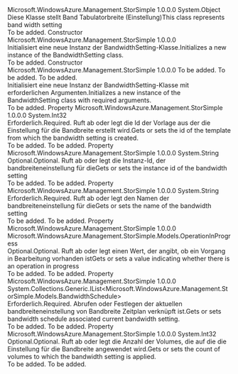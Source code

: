 <Type Name="BandwidthSetting" FullName="Microsoft.WindowsAzure.Management.StorSimple.Models.BandwidthSetting">
  <TypeSignature Language="C#" Value="public class BandwidthSetting" />
  <TypeSignature Language="ILAsm" Value=".class public auto ansi beforefieldinit BandwidthSetting extends System.Object" />
  <TypeSignature Language="DocId" Value="T:Microsoft.WindowsAzure.Management.StorSimple.Models.BandwidthSetting" />
  <TypeSignature Language="VB.NET" Value="Public Class BandwidthSetting" />
  <TypeSignature Language="F#" Value="type BandwidthSetting = class" />
  <AssemblyInfo>
    <AssemblyName>Microsoft.WindowsAzure.Management.StorSimple</AssemblyName>
    <AssemblyVersion>1.0.0.0</AssemblyVersion>
  </AssemblyInfo>
  <Base>
    <BaseTypeName>System.Object</BaseTypeName>
  </Base>
  <Interfaces />
  <Docs>
    <summary>
            <span data-ttu-id="2e554-101">Diese Klasse stellt Band Tabulatorbreite (Einstellung)</span><span class="sxs-lookup"><span data-stu-id="2e554-101">This class represents band width setting</span></span>
            </summary>
    <remarks>To be added.</remarks>
  </Docs>
  <Members>
    <Member MemberName=".ctor">
      <MemberSignature Language="C#" Value="public BandwidthSetting ();" />
      <MemberSignature Language="ILAsm" Value=".method public hidebysig specialname rtspecialname instance void .ctor() cil managed" />
      <MemberSignature Language="DocId" Value="M:Microsoft.WindowsAzure.Management.StorSimple.Models.BandwidthSetting.#ctor" />
      <MemberSignature Language="VB.NET" Value="Public Sub New ()" />
      <MemberType>Constructor</MemberType>
      <AssemblyInfo>
        <AssemblyName>Microsoft.WindowsAzure.Management.StorSimple</AssemblyName>
        <AssemblyVersion>1.0.0.0</AssemblyVersion>
      </AssemblyInfo>
      <Parameters />
      <Docs>
        <summary>
            <span data-ttu-id="2e554-102">Initialisiert eine neue Instanz der BandwidthSetting-Klasse.</span><span class="sxs-lookup"><span data-stu-id="2e554-102">Initializes a new instance of the BandwidthSetting class.</span></span>
            </summary>
        <remarks>To be added.</remarks>
      </Docs>
    </Member>
    <Member MemberName=".ctor">
      <MemberSignature Language="C#" Value="public BandwidthSetting (string name, System.Collections.Generic.List&lt;Microsoft.WindowsAzure.Management.StorSimple.Models.BandwidthSchedule&gt; schedules, int createdFromTemplateId);" />
      <MemberSignature Language="ILAsm" Value=".method public hidebysig specialname rtspecialname instance void .ctor(string name, class System.Collections.Generic.List`1&lt;class Microsoft.WindowsAzure.Management.StorSimple.Models.BandwidthSchedule&gt; schedules, int32 createdFromTemplateId) cil managed" />
      <MemberSignature Language="DocId" Value="M:Microsoft.WindowsAzure.Management.StorSimple.Models.BandwidthSetting.#ctor(System.String,System.Collections.Generic.List{Microsoft.WindowsAzure.Management.StorSimple.Models.BandwidthSchedule},System.Int32)" />
      <MemberSignature Language="VB.NET" Value="Public Sub New (name As String, schedules As List(Of BandwidthSchedule), createdFromTemplateId As Integer)" />
      <MemberSignature Language="F#" Value="new Microsoft.WindowsAzure.Management.StorSimple.Models.BandwidthSetting : string * System.Collections.Generic.List&lt;Microsoft.WindowsAzure.Management.StorSimple.Models.BandwidthSchedule&gt; * int -&gt; Microsoft.WindowsAzure.Management.StorSimple.Models.BandwidthSetting" Usage="new Microsoft.WindowsAzure.Management.StorSimple.Models.BandwidthSetting (name, schedules, createdFromTemplateId)" />
      <MemberType>Constructor</MemberType>
      <AssemblyInfo>
        <AssemblyName>Microsoft.WindowsAzure.Management.StorSimple</AssemblyName>
        <AssemblyVersion>1.0.0.0</AssemblyVersion>
      </AssemblyInfo>
      <Parameters>
        <Parameter Name="name" Type="System.String" />
        <Parameter Name="schedules" Type="System.Collections.Generic.List&lt;Microsoft.WindowsAzure.Management.StorSimple.Models.BandwidthSchedule&gt;" />
        <Parameter Name="createdFromTemplateId" Type="System.Int32" />
      </Parameters>
      <Docs>
        <param name="name">To be added.</param>
        <param name="schedules">To be added.</param>
        <param name="createdFromTemplateId">To be added.</param>
        <summary>
            <span data-ttu-id="2e554-103">Initialisiert eine neue Instanz der BandwidthSetting-Klasse mit erforderlichen Argumenten.</span><span class="sxs-lookup"><span data-stu-id="2e554-103">Initializes a new instance of the BandwidthSetting class with required arguments.</span></span>
            </summary>
        <remarks>To be added.</remarks>
      </Docs>
    </Member>
    <Member MemberName="CreatedFromTemplateId">
      <MemberSignature Language="C#" Value="public int CreatedFromTemplateId { get; set; }" />
      <MemberSignature Language="ILAsm" Value=".property instance int32 CreatedFromTemplateId" />
      <MemberSignature Language="DocId" Value="P:Microsoft.WindowsAzure.Management.StorSimple.Models.BandwidthSetting.CreatedFromTemplateId" />
      <MemberSignature Language="VB.NET" Value="Public Property CreatedFromTemplateId As Integer" />
      <MemberSignature Language="F#" Value="member this.CreatedFromTemplateId : int with get, set" Usage="Microsoft.WindowsAzure.Management.StorSimple.Models.BandwidthSetting.CreatedFromTemplateId" />
      <MemberType>Property</MemberType>
      <AssemblyInfo>
        <AssemblyName>Microsoft.WindowsAzure.Management.StorSimple</AssemblyName>
        <AssemblyVersion>1.0.0.0</AssemblyVersion>
      </AssemblyInfo>
      <ReturnValue>
        <ReturnType>System.Int32</ReturnType>
      </ReturnValue>
      <Docs>
        <summary>
            <span data-ttu-id="2e554-104">Erforderlich.</span><span class="sxs-lookup"><span data-stu-id="2e554-104">Required.</span></span> <span data-ttu-id="2e554-105">Ruft ab oder legt die Id der Vorlage aus der die Einstellung für die Bandbreite erstellt wird.</span><span class="sxs-lookup"><span data-stu-id="2e554-105">Gets or sets the id of the template from which the bandwidth setting is created.</span></span>
            </summary>
        <value>To be added.</value>
        <remarks>To be added.</remarks>
      </Docs>
    </Member>
    <Member MemberName="InstanceId">
      <MemberSignature Language="C#" Value="public string InstanceId { get; set; }" />
      <MemberSignature Language="ILAsm" Value=".property instance string InstanceId" />
      <MemberSignature Language="DocId" Value="P:Microsoft.WindowsAzure.Management.StorSimple.Models.BandwidthSetting.InstanceId" />
      <MemberSignature Language="VB.NET" Value="Public Property InstanceId As String" />
      <MemberSignature Language="F#" Value="member this.InstanceId : string with get, set" Usage="Microsoft.WindowsAzure.Management.StorSimple.Models.BandwidthSetting.InstanceId" />
      <MemberType>Property</MemberType>
      <AssemblyInfo>
        <AssemblyName>Microsoft.WindowsAzure.Management.StorSimple</AssemblyName>
        <AssemblyVersion>1.0.0.0</AssemblyVersion>
      </AssemblyInfo>
      <ReturnValue>
        <ReturnType>System.String</ReturnType>
      </ReturnValue>
      <Docs>
        <summary>
            <span data-ttu-id="2e554-106">Optional.</span><span class="sxs-lookup"><span data-stu-id="2e554-106">Optional.</span></span> <span data-ttu-id="2e554-107">Ruft ab oder legt die Instanz-Id, der bandbreiteneinstellung für die</span><span class="sxs-lookup"><span data-stu-id="2e554-107">Gets or sets the instance id of the bandwidth setting</span></span>
            </summary>
        <value>To be added.</value>
        <remarks>To be added.</remarks>
      </Docs>
    </Member>
    <Member MemberName="Name">
      <MemberSignature Language="C#" Value="public string Name { get; set; }" />
      <MemberSignature Language="ILAsm" Value=".property instance string Name" />
      <MemberSignature Language="DocId" Value="P:Microsoft.WindowsAzure.Management.StorSimple.Models.BandwidthSetting.Name" />
      <MemberSignature Language="VB.NET" Value="Public Property Name As String" />
      <MemberSignature Language="F#" Value="member this.Name : string with get, set" Usage="Microsoft.WindowsAzure.Management.StorSimple.Models.BandwidthSetting.Name" />
      <MemberType>Property</MemberType>
      <AssemblyInfo>
        <AssemblyName>Microsoft.WindowsAzure.Management.StorSimple</AssemblyName>
        <AssemblyVersion>1.0.0.0</AssemblyVersion>
      </AssemblyInfo>
      <ReturnValue>
        <ReturnType>System.String</ReturnType>
      </ReturnValue>
      <Docs>
        <summary>
            <span data-ttu-id="2e554-108">Erforderlich.</span><span class="sxs-lookup"><span data-stu-id="2e554-108">Required.</span></span> <span data-ttu-id="2e554-109">Ruft ab oder legt den Namen der bandbreiteneinstellung für die</span><span class="sxs-lookup"><span data-stu-id="2e554-109">Gets or sets the name of the bandwidth setting</span></span>
            </summary>
        <value>To be added.</value>
        <remarks>To be added.</remarks>
      </Docs>
    </Member>
    <Member MemberName="OperationInProgress">
      <MemberSignature Language="C#" Value="public Microsoft.WindowsAzure.Management.StorSimple.Models.OperationInProgress OperationInProgress { get; set; }" />
      <MemberSignature Language="ILAsm" Value=".property instance valuetype Microsoft.WindowsAzure.Management.StorSimple.Models.OperationInProgress OperationInProgress" />
      <MemberSignature Language="DocId" Value="P:Microsoft.WindowsAzure.Management.StorSimple.Models.BandwidthSetting.OperationInProgress" />
      <MemberSignature Language="VB.NET" Value="Public Property OperationInProgress As OperationInProgress" />
      <MemberSignature Language="F#" Value="member this.OperationInProgress : Microsoft.WindowsAzure.Management.StorSimple.Models.OperationInProgress with get, set" Usage="Microsoft.WindowsAzure.Management.StorSimple.Models.BandwidthSetting.OperationInProgress" />
      <MemberType>Property</MemberType>
      <AssemblyInfo>
        <AssemblyName>Microsoft.WindowsAzure.Management.StorSimple</AssemblyName>
        <AssemblyVersion>1.0.0.0</AssemblyVersion>
      </AssemblyInfo>
      <ReturnValue>
        <ReturnType>Microsoft.WindowsAzure.Management.StorSimple.Models.OperationInProgress</ReturnType>
      </ReturnValue>
      <Docs>
        <summary>
            <span data-ttu-id="2e554-110">Optional.</span><span class="sxs-lookup"><span data-stu-id="2e554-110">Optional.</span></span> <span data-ttu-id="2e554-111">Ruft ab oder legt einen Wert, der angibt, ob ein Vorgang in Bearbeitung vorhanden ist</span><span class="sxs-lookup"><span data-stu-id="2e554-111">Gets or sets a value indicating whether there is an operation in progress</span></span>
            </summary>
        <value>To be added.</value>
        <remarks>To be added.</remarks>
      </Docs>
    </Member>
    <Member MemberName="Schedules">
      <MemberSignature Language="C#" Value="public System.Collections.Generic.IList&lt;Microsoft.WindowsAzure.Management.StorSimple.Models.BandwidthSchedule&gt; Schedules { get; set; }" />
      <MemberSignature Language="ILAsm" Value=".property instance class System.Collections.Generic.IList`1&lt;class Microsoft.WindowsAzure.Management.StorSimple.Models.BandwidthSchedule&gt; Schedules" />
      <MemberSignature Language="DocId" Value="P:Microsoft.WindowsAzure.Management.StorSimple.Models.BandwidthSetting.Schedules" />
      <MemberSignature Language="VB.NET" Value="Public Property Schedules As IList(Of BandwidthSchedule)" />
      <MemberSignature Language="F#" Value="member this.Schedules : System.Collections.Generic.IList&lt;Microsoft.WindowsAzure.Management.StorSimple.Models.BandwidthSchedule&gt; with get, set" Usage="Microsoft.WindowsAzure.Management.StorSimple.Models.BandwidthSetting.Schedules" />
      <MemberType>Property</MemberType>
      <AssemblyInfo>
        <AssemblyName>Microsoft.WindowsAzure.Management.StorSimple</AssemblyName>
        <AssemblyVersion>1.0.0.0</AssemblyVersion>
      </AssemblyInfo>
      <ReturnValue>
        <ReturnType>System.Collections.Generic.IList&lt;Microsoft.WindowsAzure.Management.StorSimple.Models.BandwidthSchedule&gt;</ReturnType>
      </ReturnValue>
      <Docs>
        <summary>
            <span data-ttu-id="2e554-112">Erforderlich.</span><span class="sxs-lookup"><span data-stu-id="2e554-112">Required.</span></span> <span data-ttu-id="2e554-113">Abrufen oder Festlegen der aktuellen bandbreiteneinstellung von Bandbreite Zeitplan verknüpft ist.</span><span class="sxs-lookup"><span data-stu-id="2e554-113">Gets or sets bandwidth schedule associated current bandwidth setting.</span></span>
            </summary>
        <value>To be added.</value>
        <remarks>To be added.</remarks>
      </Docs>
    </Member>
    <Member MemberName="VolumeCount">
      <MemberSignature Language="C#" Value="public int VolumeCount { get; set; }" />
      <MemberSignature Language="ILAsm" Value=".property instance int32 VolumeCount" />
      <MemberSignature Language="DocId" Value="P:Microsoft.WindowsAzure.Management.StorSimple.Models.BandwidthSetting.VolumeCount" />
      <MemberSignature Language="VB.NET" Value="Public Property VolumeCount As Integer" />
      <MemberSignature Language="F#" Value="member this.VolumeCount : int with get, set" Usage="Microsoft.WindowsAzure.Management.StorSimple.Models.BandwidthSetting.VolumeCount" />
      <MemberType>Property</MemberType>
      <AssemblyInfo>
        <AssemblyName>Microsoft.WindowsAzure.Management.StorSimple</AssemblyName>
        <AssemblyVersion>1.0.0.0</AssemblyVersion>
      </AssemblyInfo>
      <ReturnValue>
        <ReturnType>System.Int32</ReturnType>
      </ReturnValue>
      <Docs>
        <summary>
            <span data-ttu-id="2e554-114">Optional.</span><span class="sxs-lookup"><span data-stu-id="2e554-114">Optional.</span></span> <span data-ttu-id="2e554-115">Ruft ab oder legt die Anzahl der Volumes, die auf die die Einstellung für die Bandbreite angewendet wird.</span><span class="sxs-lookup"><span data-stu-id="2e554-115">Gets or sets the count of volumes to which the bandwidth setting is applied.</span></span>
            </summary>
        <value>To be added.</value>
        <remarks>To be added.</remarks>
      </Docs>
    </Member>
  </Members>
</Type>